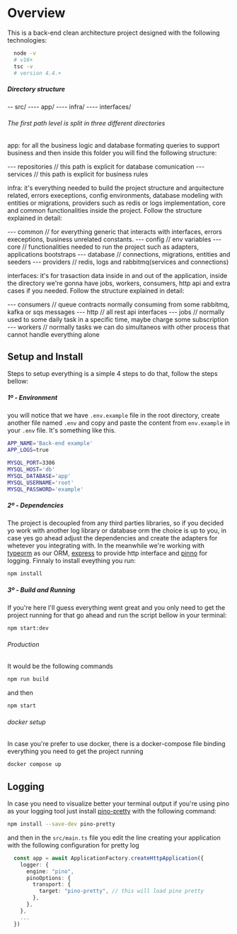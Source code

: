 # Overview

This is a back-end clean architecture project designed with the following technologies:

```bash
  node -v
  # v16+
  tsc -v
  # version 4.4.+
```

##### Directory structure

-- src/
---- app/
---- infra/
---- interfaces/

###### The first path level is split in three different directories

app: for all the business logic and database formating queries to support business and then inside this folder you will find the following structure:

--- repositories // this path is explicit for database comunication
--- services // this path is explicit for business rules

infra: it's everything needed to build the project structure and arquitecture related, errors execeptions, config environments, database modeling with entities or migrations, providers such as redis or logs implementation, core and common functionalities inside the project. Follow the structure explained in detail:

--- common // for everything generic that interacts with interfaces, errors execeptions, business unrelated constants.
--- config // env variables
--- core // functionalities needed to run the project such as adapters, applications bootstraps
--- database // connections, migrations, entities and seeders
--- providers // redis, logs and rabbitmq(services and connections)

interfaces: it's for trasaction data inside in and out of the application, inside the directory we're gonna have jobs, workers, consumers, http api and extra cases if you needed. Follow the structure explained in detail:

--- consumers // queue contracts normally consuming from some rabbitmq, kafka or sqs messages
--- http // all rest api interfaces
--- jobs // normally used to some daily task in a specific time, maybe charge some subscription
--- workers // normally tasks we can do simultaneos with other process that cannot handle everything alone

## Setup and Install

Steps to setup everything is a simple 4 steps to do that, follow the steps bellow:

##### 1º - Environment

you will notice that we have `.env.example` file in the root directory, create another file named `.env` and copy and paste the content from `env.example` in your `.env` file. It's something like this.

```bash
APP_NAME='Back-end example'
APP_LOGS=true

MYSQL_PORT=3306
MYSQL_HOST='db'
MYSQL_DATABASE='app'
MYSQL_USERNAME='root'
MYSQL_PASSWORD='example'
```

##### 2º - Dependencies

The project is decoupled from any third parties libraries, so if you decided yo work with another log library or database orm the choice is up to you, in case yes go ahead adjust the dependencies and create the adapters for whetever you integrating with. In the meanwhile we're working with [typeorm](https://typeorm.io/) as our ORM, [express](https://expressjs.com/pt-br/) to provide http interface and [pinno](https://github.com/pinojs/pino) for logging. Finnaly to install eveything you run:

```bash
npm install
```

##### 3º - Build and Running

If you're here I'll guess everything went great and you only need to get the project running for that go ahead and run the script bellow in your terminal:

```bash
npm start:dev
```

###### Production

It would be the following commands

```bash
npm run build
```

and then

```bash
npm start
```

###### docker setup

In case you're prefer to use docker, there is a docker-compose file binding everything you need to get the project running

```bash
docker compose up
```

## Logging

In case you need to visualize better your terminal output if you're using pino as your logging tool just install [pino-pretty](https://github.com/pinojs/pino-pretty) with the following command:

```bash
npm install --save-dev pino-pretty
```

and then in the `src/main.ts` file you edit the line creating your application with the following configuration for pretty log

```typescript
  const app = await ApplicationFactory.createHttpApplication({
    logger: {
      engine: "pino",
      pinoOptions: {
        transport: {
          target: "pino-pretty", // this will load pino pretty
        },
      },
    },
    ...
  })
```
